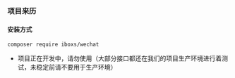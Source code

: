 ### 项目来历
#### 安装方式
```
composer require iboxs/wechat
```
* 项目正在开发中，请勿使用（大部分接口都还在我们的项目生产环境进行着测试，未稳定前请不要用于生产环境）